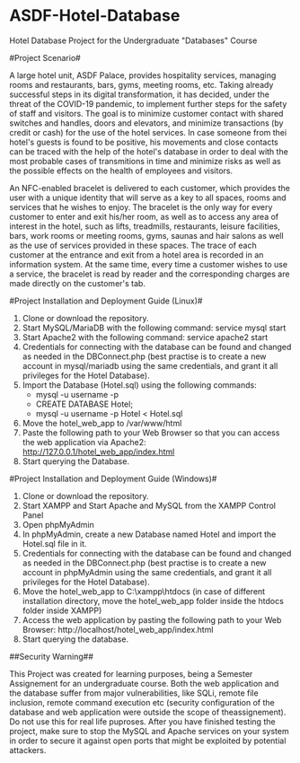 # ASDF-Hotel-Database
Hotel Database Project for the Undergraduate "Databases" Course


#Project Scenario#

A large hotel unit, ASDF Palace, provides hospitality services, managing rooms and restaurants, bars, gyms, meeting rooms, etc. Taking already successful steps in its digital transformation, it has decided, under the threat of the COVID-19 pandemic, to implement further steps for the safety of staff and visitors. The goal is to minimize customer contact with shared switches and handles, doors and elevators, and minimize transactions (by credit or cash) for the use of the hotel services. In case someone from thei hotel's guests is found to be positive, his movements and close contacts can be traced with the help of the hotel's database in order to deal with the most probable cases of transmitions in time and minimize risks as well as the possible effects on the health of employees and visitors.

An NFC-enabled bracelet is delivered to each customer, which provides the user with a unique identity that will serve as a key to all spaces, rooms and services that he wishes to enjoy. The bracelet is the only way for every customer to enter and exit his/her room, as well as to access any area of interest in the hotel, such as lifts, treadmills, restaurants, leisure facilities, bars, work rooms or meeting rooms, gyms, saunas and hair salons as well as the use of services provided in these spaces. The trace of each customer at the entrance and exit from a hotel area is recorded in an information system. At the same time, every time a customer wishes to use a service, the bracelet is read by reader and the corresponding charges are made directly on the customer's tab.


#Project Installation and Deployment Guide (Linux)#

1) Clone or download the repository.
2) Start MySQL/MariaDB with the following command: service mysql start
3) Start Apache2 with the following command: service apache2 start
4) Credentials for connecting with the database can be found and changed as needed in the DBConnect.php (best practise is to create a new account in mysql/mariadb using the same credentials, and grant it all privileges for the Hotel Database).
5) Import the Database (Hotel.sql) using the following commands:
     * mysql -u username -p
     * CREATE DATABASE Hotel;
     * mysql -u username -p Hotel < Hotel.sql
3) Move the hotel_web_app to /var/www/html
4) Paste the following path to your Web Browser so that you can access the web application via Apache2: http://127.0.0.1/hotel_web_app/index.html
5) Start querying the Database.


#Project Installation and Deployment Guide (Windows)#

1) Clone or download the repository.
2) Start XAMPP and Start Apache and MySQL from the XAMPP Control Panel
3) Open phpMyAdmin
4) In phpMyAdmin, create a new Database named Hotel and import the Hotel.sql file in it. 
5) Credentials for connecting with the database can be found and changed as needed in the DBConnect.php (best practise is to create a new account in phpMyAdmin using the same credentials, and grant it all privileges for the Hotel Database).
6) Move the hotel_web_app to C:\xampp\htdocs (in case of different installation directory, move the hotel_web_app folder inside the htdocs folder inside XAMPP)
7) Access the web application by pasting the following path to your Web Browser: http://localhost/hotel_web_app/index.html
8) Start querying the database.

##Security Warning##

This Project was created for learning purposes, being a Semester Assignement for an undergraduate course. Both the web application and the database suffer from major vulnerabilities, like SQLi, remote file inclusion, remote command execution etc (security configuration of the database and web application were outside the scope of theassignement). Do not use this for real life puproses. After you have finished testing the project, make sure to stop the MySQL and Apache services on your system in order to secure it against open ports that might be exploited by potential attackers.
